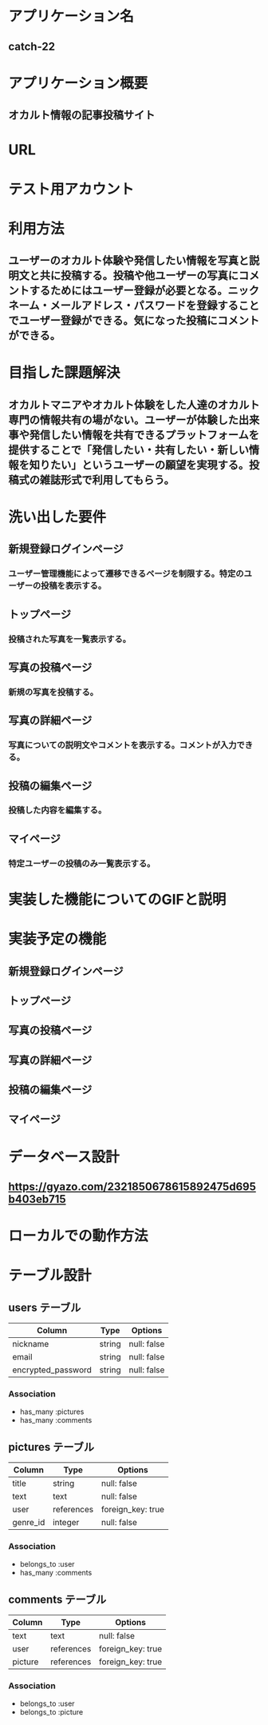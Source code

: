 # アプリケーション名
## catch-22
# アプリケーション概要
## オカルト情報の記事投稿サイト
# URL
# テスト用アカウント
# 利用方法
## ユーザーのオカルト体験や発信したい情報を写真と説明文と共に投稿する。投稿や他ユーザーの写真にコメントするためにはユーザー登録が必要となる。ニックネーム・メールアドレス・パスワードを登録することでユーザー登録ができる。気になった投稿にコメントができる。
# 目指した課題解決
## オカルトマニアやオカルト体験をした人達のオカルト専門の情報共有の場がない。ユーザーが体験した出来事や発信したい情報を共有できるプラットフォームを提供することで「発信したい・共有したい・新しい情報を知りたい」というユーザーの願望を実現する。投稿式の雑誌形式で利用してもらう。
# 洗い出した要件
## 新規登録ログインページ
### ユーザー管理機能によって遷移できるページを制限する。特定のユーザーの投稿を表示する。
## トップページ
### 投稿された写真を一覧表示する。
## 写真の投稿ページ
### 新規の写真を投稿する。
## 写真の詳細ページ
### 写真についての説明文やコメントを表示する。コメントが入力できる。
## 投稿の編集ページ
### 投稿した内容を編集する。
## マイページ
### 特定ユーザーの投稿のみ一覧表示する。
# 実装した機能についてのGIFと説明
# 実装予定の機能
## 新規登録ログインページ
## トップページ
## 写真の投稿ページ
## 写真の詳細ページ
## 投稿の編集ページ
## マイページ
# データベース設計
## https://gyazo.com/2321850678615892475d695b403eb715
# ローカルでの動作方法
# テーブル設計
## users テーブル

| Column             | Type   | Options     |
| ------------------ | ------ | ----------- |
| nickname           | string | null: false |
| email              | string | null: false |
| encrypted_password | string | null: false |

### Association

- has_many :pictures
- has_many :comments

## pictures テーブル

| Column | Type   | Options     |
| ------ | ------ | ----------- |
| title  | string | null: false |
| text   | text   | null: false |
| user   | references | foreign_key: true |
| genre_id   | integer   | null: false |

### Association

- belongs_to :user
- has_many   :comments

## comments テーブル

| Column  | Type   | Options     |
| ------- | ------ | ----------- |
| text    | text   | null: false |
| user    | references | foreign_key: true |
| picture | references | foreign_key: true |

### Association

- belongs_to :user
- belongs_to :picture